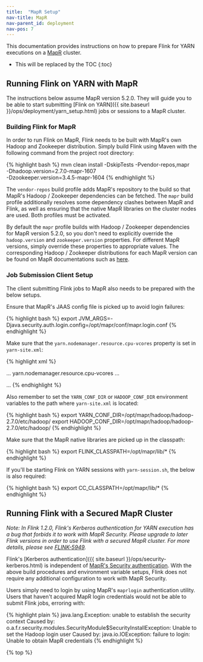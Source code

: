 ```yaml
---
title:  "MapR Setup"
nav-title: MapR
nav-parent_id: deployment
nav-pos: 7
---
```

<!--
Licensed to the Apache Software Foundation (ASF) under one
or more contributor license agreements.  See the NOTICE file
distributed with this work for additional information
regarding copyright ownership.  The ASF licenses this file
to you under the Apache License, Version 2.0 (the
"License"); you may not use this file except in compliance
with the License.  You may obtain a copy of the License at

  http://www.apache.org/licenses/LICENSE-2.0

Unless required by applicable law or agreed to in writing,
software distributed under the License is distributed on an
"AS IS" BASIS, WITHOUT WARRANTIES OR CONDITIONS OF ANY
KIND, either express or implied.  See the License for the
specific language governing permissions and limitations
under the License.
-->

This documentation provides instructions on how to prepare Flink for YARN
executions on a [MapR](https://mapr.com/) cluster.

* This will be replaced by the TOC
{:toc}

## Running Flink on YARN with MapR

The instructions below assume MapR version 5.2.0. They will guide you
to be able to start submitting [Flink on YARN]({{ site.baseurl }}/ops/deployment/yarn_setup.html)
jobs or sessions to a MapR cluster.

### Building Flink for MapR

In order to run Flink on MapR, Flink needs to be built with MapR's own
Hadoop and Zookeeper distribution. Simply build Flink using Maven with
the following command from the project root directory:

{% highlight bash %}
mvn clean install -DskipTests -Pvendor-repos,mapr \
    -Dhadoop.version=2.7.0-mapr-1607 \
    -Dzookeeper.version=3.4.5-mapr-1604
{% endhighlight %}

The `vendor-repos` build profile adds MapR's repository to the build so that
MapR's Hadoop / Zookeeper dependencies can be fetched. The `mapr` build
profile additionally resolves some dependency clashes between MapR and
Flink, as well as ensuring that the native MapR libraries on the cluster
nodes are used. Both profiles must be activated.

By default the `mapr` profile builds with Hadoop / Zookeeper dependencies
for MapR version 5.2.0, so you don't need to explicitly override
the `hadoop.version` and `zookeeper.version` properties.
For different MapR versions, simply override these properties to appropriate
values. The corresponding Hadoop / Zookeeper distributions for each MapR version
can be found on MapR documentations such as
[here](https://maprdocs.mapr.com/home/DevelopmentGuide/MavenArtifacts.html).

### Job Submission Client Setup

The client submitting Flink jobs to MapR also needs to be prepared with the below setups.

Ensure that MapR's JAAS config file is picked up to avoid login failures:

{% highlight bash %}
export JVM_ARGS=-Djava.security.auth.login.config=/opt/mapr/conf/mapr.login.conf
{% endhighlight %}

Make sure that the `yarn.nodemanager.resource.cpu-vcores` property is set in `yarn-site.xml`:

{% highlight xml %}
<!-- in /opt/mapr/hadoop/hadoop-2.7.0/etc/hadoop/yarn-site.xml -->

<configuration>
...

<property>
    <name>yarn.nodemanager.resource.cpu-vcores</name>
    <value>...</value>
</property>

...
</configuration>
{% endhighlight %}

Also remember to set the `YARN_CONF_DIR` or `HADOOP_CONF_DIR` environment
variables to the path where `yarn-site.xml` is located:

{% highlight bash %}
export YARN_CONF_DIR=/opt/mapr/hadoop/hadoop-2.7.0/etc/hadoop/
export HADOOP_CONF_DIR=/opt/mapr/hadoop/hadoop-2.7.0/etc/hadoop/
{% endhighlight %}

Make sure that the MapR native libraries are picked up in the classpath:

{% highlight bash %}
export FLINK_CLASSPATH=/opt/mapr/lib/*
{% endhighlight %}

If you'll be starting Flink on YARN sessions with `yarn-session.sh`, the
below is also required:

{% highlight bash %}
export CC_CLASSPATH=/opt/mapr/lib/*
{% endhighlight %}

## Running Flink with a Secured MapR Cluster

*Note: In Flink 1.2.0, Flink's Kerberos authentication for YARN execution has
a bug that forbids it to work with MapR Security. Please upgrade to later Flink
versions in order to use Flink with a secured MapR cluster. For more details,
please see [FLINK-5949](https://issues.apache.org/jira/browse/FLINK-5949).*

Flink's [Kerberos authentication]({{ site.baseurl }}/ops/security-kerberos.html) is independent of
[MapR's Security authentication](https://maprdocs.mapr.com/home/SecurityGuide/Configuring-MapR-Security.html).
With the above build procedures and environment variable setups, Flink
does not require any additional configuration to work with MapR Security.

Users simply need to login by using MapR's `maprlogin` authentication
utility. Users that haven't acquired MapR login credentials would not be
able to submit Flink jobs, erroring with:

{% highlight plain %}
java.lang.Exception: unable to establish the security context
Caused by: o.a.f.r.security.modules.SecurityModule$SecurityInstallException: Unable to set the Hadoop login user
Caused by: java.io.IOException: failure to login: Unable to obtain MapR credentials
{% endhighlight %}

{% top %}
